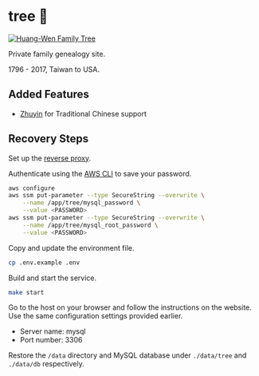# tree 🏡

[![Huang-Wen Family Tree](https://img.shields.io/badge/huang/wen-family_tree-cornflowerblue)][site]

Private family genealogy site.

1796 - 2017, Taiwan to USA.


## Added Features

- [Zhuyin][wiki-zhuyin] for Traditional Chinese support


## Recovery Steps

Set up the [reverse proxy][repo-proxy].

Authenticate using the [AWS CLI][aws-cli] to save your password.

```sh
aws configure
aws ssm put-parameter --type SecureString --overwrite \
    --name /app/tree/mysql_password \
    --value <PASSWORD>
aws ssm put-parameter --type SecureString --overwrite \
    --name /app/tree/mysql_root_password \
    --value <PASSWORD>
```

Copy and update the environment file.

```sh
cp .env.example .env
```

Build and start the service.

```sh
make start
```

Go to the host on your browser and follow the instructions on the website. Use the same configuration settings provided
earlier.

- Server name: mysql
- Port number: 3306

Restore the `/data` directory and MySQL database under `./data/tree` and `./data/db` respectively.


[aws-cli]: https://aws.amazon.com/cli/
[wiki-zhuyin]: https://en.wikipedia.org/wiki/Zhuyin
[repo-proxy]: https://github.com/tifa/proxy
[site]: https://tree.chyouhwu.com
